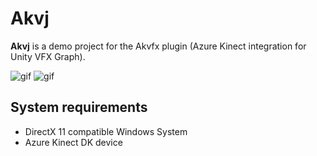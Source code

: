 Akvj
====

**Akvj** is a demo project for the Akvfx plugin (Azure Kinect integration for Unity VFX Graph).

![gif](https://i.imgur.com/DAzI6Dx.gif)
![gif](https://i.imgur.com/MGGaUET.gif)

System requirements
-------------------

- DirectX 11 compatible Windows System
- Azure Kinect DK device
